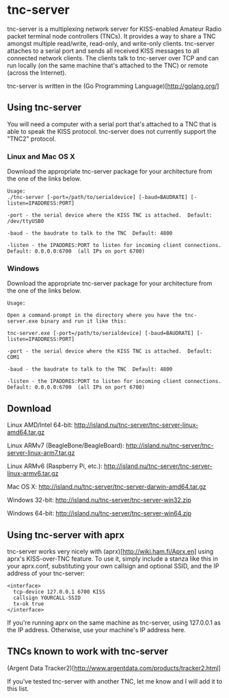 # tnc-server

tnc-server is a multiplexing network server for KISS-enabled Amateur Radio packet terminal node controllers (TNCs).   It provides a way to share a TNC amongst multiple read/write, read-only, and write-only clients.   tnc-server attaches to a serial port and sends all received KISS messages to all connected network clients.   The clients talk to tnc-server over TCP and can run locally (on the same machine that's attached to the TNC) or remote (across the Internet).  

tnc-server is written in the (Go Programming Language)[http://golang.org/]

## Using tnc-server

You will need a computer with a serial port that's attached to a TNC that is able to speak the KISS protocol.   tnc-server does not currently support the "TNC2" protocol.  

### Linux and Mac OS X
Download the appropriate tnc-server package for your architecture from the one of the links below. 
```
Usage:
./tnc-server [-port=/path/to/serialdevice] [-baud=BAUDRATE] [-listen=IPADDRESS:PORT]

-port - the serial device where the KISS TNC is attached.  Default: /dev/ttyUSB0

-baud - the baudrate to talk to the TNC  Default: 4800

-listen - the IPADDRES:PORT to listen for incoming client connections.  Default: 0.0.0.0:6700  (all IPs on port 6700)

```

### Windows
Download the appropriate tnc-server package for your architecture from the one of the links below. 
```
Usage:

Open a command-prompt in the directory where you have the tnc-server.exe binary and run it like this:

tnc-server.exe [-port=/path/to/serialdevice] [-baud=BAUDRATE] [-listen=IPADDRESS:PORT]

-port - the serial device where the KISS TNC is attached.  Default: COM1

-baud - the baudrate to talk to the TNC  Default: 4800

-listen - the IPADDRES:PORT to listen for incoming client connections.  Default: 0.0.0.0:6700  (all IPs on port 6700)

```

## Download

Linux AMD/Intel 64-bit:  http://island.nu/tnc-server/tnc-server-linux-amd64.tar.gz

Linux ARMv7 (BeagleBone/BeagleBoard):  http://island.nu/tnc-server/tnc-server-linux-arm7.tar.gz

Linux ARMv6 (Raspberry Pi, etc.):  http://island.nu/tnc-server/tnc-server-linux-armv6.tar.gz

Mac OS X:  http://island.nu/tnc-server/tnc-server-darwin-amd64.tar.gz

Windows 32-bit: http://island.nu/tnc-server/tnc-server-win32.zip

Windows 64-bit: http://island.nu/tnc-server/tnc-server-win64.zip

## Using tnc-server with aprx
tnc-server works very nicely with (aprx)[http://wiki.ham.fi/Aprx.en] using aprx's KISS-over-TNC feature.   To use it, simply include a stanza like this in your aprx.conf, substituting your own callsign and optional SSID, and the IP address of your tnc-server:

```
<interface>
  tcp-device 127.0.0.1 6700 KISS
  callsign YOURCALL-SSID
  tx-ok true
</interface>
```

If you're running aprx on the same machine as tnc-server, using 127.0.0.1 as the IP address.   Otherwise, use your machine's IP address here.

## TNCs known to work with tnc-server
(Argent Data Tracker2)[http://www.argentdata.com/products/tracker2.html]

If you've tested tnc-server with another TNC, let me know and I will add it to this list.
